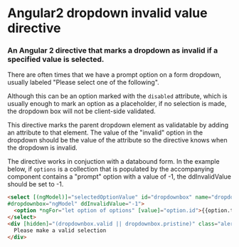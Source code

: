 # Angular2 dropdown invalid value directive
### An Angular 2 directive that marks a dropdown as invalid if a specified value is selected.

There are often times that we have a prompt option on a form dropdown, usually labeled "Please select one of the following".

Although this can be an option marked with the `disabled` attribute, which is usually enough to mark an option as a placeholder, if no selection is made, the dropdown box will not be client-side validated.

This directive marks the parent dropdown element as validatable by adding an attribute to that element. The value of the "invalid" option in the dropdown should be the value of the attribute so the directive knows when the dropdown is invalid.

The directive works in conjuction with a databound form. In the example below, if `options` is a collection that is populated by the accompanying component contains a "prompt" option with a value of -1, the ddInvalidValue should be set to -1.

```html
<select [(ngModel)]="selectedOptionValue" id="dropdownbox" name="dropdownbox" 
#dropdownbox="ngModel" ddInvalidValue="-1">
  <option *ngFor="let option of options" [value]="option.id">{{option.text}}</option>
</select>
<div [hidden]="(dropdownbox.valid || dropdownbox.pristine)" class="alert alert-danger">
  Please make a valid selection
</div>
```
